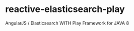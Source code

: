 reactive-elasticsearch-play
===========================

AngularJS / Elasticsearch WITH Play Framework for JAVA 8
